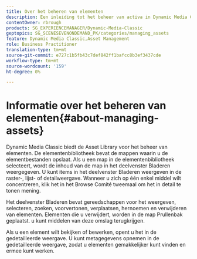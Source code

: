 ```yaml
---
title: Over het beheren van elementen
description: Een inleiding tot het beheer van activa in Dynamic Media Classic
contentOwner: rbrough
products: SG_EXPERIENCEMANAGER/Dynamic-Media-Classic
geptopics: SG_SCENESEVENONDEMAND_PK/categories/managing_assets
feature: Dynamic Media Classic,Asset Management
role: Business Practitioner
translation-type: tm+mt
source-git-commit: e727c1b5fb43c7def842ff1bafcc8b3ef3437cde
workflow-type: tm+mt
source-wordcount: '159'
ht-degree: 0%

---
```



# Informatie over het beheren van elementen{#about-managing-assets}

Dynamic Media Classic biedt de Asset Library voor het beheer van elementen. De elementenbibliotheek bevat de mappen waarin u de elementbestanden opslaat. Als u een map in de elementenbibliotheek selecteert, wordt de inhoud van de map in het deelvenster Bladeren weergegeven. U kunt items in het deelvenster Bladeren weergeven in de raster-, lijst- of detailweergave. Wanneer u zich op één enkel middel wilt concentreren, klik het in het Browse Comité tweemaal om het in detail te tonen mening.

Het deelvenster Bladeren bevat gereedschappen voor het weergeven, selecteren, zoeken, voorvertonen, verplaatsen, hernoemen en verwijderen van elementen. Elementen die u verwijdert, worden in de map Prullenbak geplaatst. u kunt middelen van deze omslag terugkrijgen.

Als u een element wilt bekijken of bewerken, opent u het in de gedetailleerde weergave. U kunt metagegevens opnemen in de gedetailleerde weergave, zodat u elementen gemakkelijker kunt vinden en ermee kunt werken.
